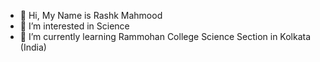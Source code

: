 - 👋 Hi, My Name is Rashk Mahmood
- 👀 I’m interested in Science
- 🌱 I’m currently learning Rammohan College Science Section in Kolkata (India)


<!---
RashkMahmood/RashkMahmood is a ✨ special ✨ repository because its `README.md` (this file) appears on your GitHub profile.
You can click the Preview link to take a look at your changes.
--->
